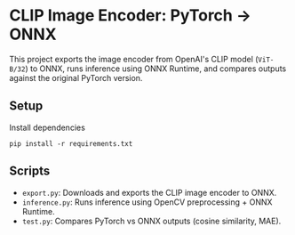 # CLIP Image Encoder: PyTorch → ONNX

This project exports the image encoder from OpenAI's CLIP model (`ViT-B/32`) to ONNX, runs inference using ONNX Runtime, and compares outputs against the original PyTorch version.

## Setup

Install dependencies
```
pip install -r requirements.txt
```

## Scripts

- `export.py`: Downloads and exports the CLIP image encoder to ONNX.
- `inference.py`: Runs inference using OpenCV preprocessing + ONNX Runtime.
- `test.py`: Compares PyTorch vs ONNX outputs (cosine similarity, MAE).
